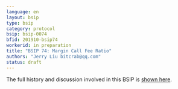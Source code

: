```yaml
---
language: en
layout: bsip
type: bsip
category: protocol
bsip: bsip-0074
bfid: 201910-bsip74
workerid: in preparation
title: "BSIP 74: Margin Call Fee Ratio"
authors: "Jerry Liu bitcrab@qq.com"
status: draft
---
```


The full history and discussion involved in this BSIP is
[shown here](https://github.com/bitshares/bsips/issues/164).
